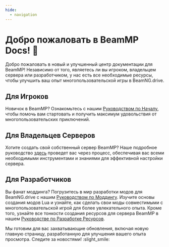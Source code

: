 ```yaml
---
hide:
  - navigation
---
```

# Добро пожаловать в BeamMP Docs! :tada:

Добро пожаловать в новый и улучшенный центр документации для BeamMP! Независимо от того, являетесь ли вы игроком, владельцем сервера или разработчиком, у нас есть все необходимые ресурсы, чтобы улучшить ваш опыт многопользовательской игры в BeamNG.drive.

## Для Игроков

Новичок в BeamMP? Ознакомьтесь с нашим [Руководством по Началу](game/getting-started), чтобы помочь вам стартовать и получить максимум удовольствия от многопользовательских приключений.

## Для Владельцев Серверов

Хотите создать свой собственный сервер BeamMP? Наше подробное руководство [здесь](server/create-a-server) проведет вас через процесс, обеспечивая вас всеми необходимыми инструментами и знаниями для эффективной настройки сервера.

## Для Разработчиков

Вы фанат моддинга? Погрузитесь в мир разработки модов для BeamNG.drive с нашим [Руководством по Моддингу](guides/modding/index). Изучите основы создания модов Lua и узнайте, как сделать свои моды совместимыми с многопользовательской игрой для более увлекательного опыта. Кроме того, узнайте все тонкости создания ресурсов для сервера BeamMP в нашем [Руководстве по Разработке Ресурсов](guides/resource-development).

Мы готовим для вас захватывающие обновления, включая новую главную страницу, разработанную для улучшения вашего опыта просмотра. Следите за новостями! :slight_smile:
